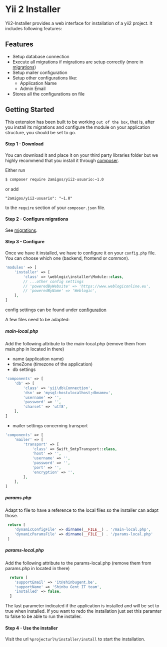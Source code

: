 Yii 2 Installer
===============

Yii2-Installer provides a web interface for installation of a yii2 project. It includes following features:

## Features

- Setup database connection
- Execute all migrations if migrations are setup correctly (more in [migrations](installation/migrations.md))
- Setup mailer configuration
- Setup other configurations like:
    - Application Name
    - Admin Email
- Stores all the configurations on file

## Getting Started

This extension has been built to be working `out of the box`, that is, after you install its migrations and configure 
the module on your application structure, you should be set to go. 

#### Step 1 - Download

You can download it and place it on your third party libraries folder but we highly recommend that you install it 
through [composer](http://getcomposer.org/download/).

Either run

```bash
$ composer require 2amigos/yii2-usuario:~1.0
```

or add

```
"2amigos/yii2-usuario": "~1.0"
```

to the `require` section of your `composer.json` file.

#### Step 2 - Configure migrations

See [migrations](installation/migrations.md).

#### Step 3 - Configure

Once we have it installed, we have to configure it on your `config.php` file. You can choose which one (backend, frontend or common).
```php 
'modules' => [
    'installer' => [
        'class' => \weblogic\installer\Module::class,
        // ...other config settings
        // 'poweredByWebsite' => 'https://www.weblogiconline.eu',
        // 'poweredByName' => 'Weblogic',
    ],
]
```

config settings can be found under [configuration](configuration/settings.md)

A few files need to be adapted:

##### main-local.php
Add the following attribute to the main-local.php (remove them from main.php in located in there)
 - name (application name)
 - timeZone (timezone of the application)
 - db settings
 ```php 
 'components' => [
     'db' => [
         'class' => 'yii\db\Connection',
         'dsn' => 'mysql:host=localhost;dbname=',
         'username' => '',
         'password' => '',
         'charset' => 'utf8',
     ],
 ]
 ```
 - mailer settings concerning transport
 ```php 
 'components' => [
     'mailer' => [
         'transport' => [
             'class' => Swift_SmtpTransport::class,
             'host' => '',
             'username' => '',
             'password' => '',
             'port' => '',
             'encryption' => '',
         ],
     ],
 ]
 ```
 
##### params.php
Adapt to file to have a reference to the local files so the installer can adapt those.
 
```php 
 return [
    'dynamicConfigFile' => dirname(__FILE__) . '/main-local.php',
    'dynamicParamsFile' => dirname(__FILE__) . '/params-local.php'
 ]
```
 
 ##### params-local.php
Add the following attribute to the params-local.php (remove them from params.php in located in there)
  
```php 
  return [
    'supportEmail' => 'it@shinbugent.be',
    'supportName' => 'Shinbu Gent IT team',
    'installed' => false,
  ]
```
 
The last parameter indicated if the application is installed and will be set to true when installed. If you want to redo the installation just set this paramter to false to be able to run the installer.
 
#### Step 4 - Use the installer
Visit the url `%projecturl%/installer/install` to start the installation.